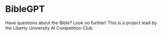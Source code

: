# BibleGPT
Have questions about the Bible? Look no further! This is a project lead by the Liberty University AI Competition Club.

